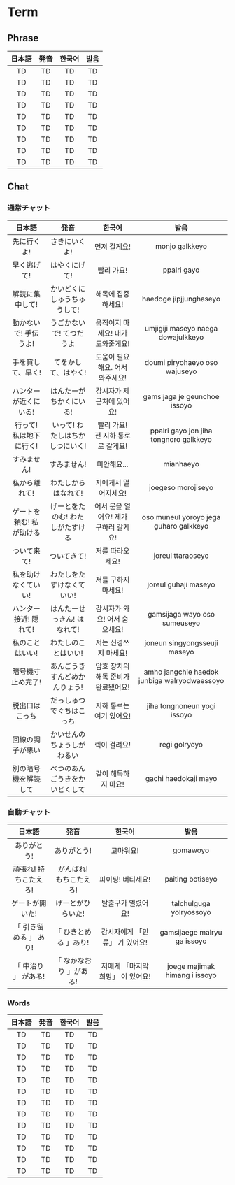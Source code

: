 # Term

## Phrase

|日本語|発音|한국어|발음|
|:-:|:-:|:-:|:-:|
|TD|TD|TD|TD|
|TD|TD|TD|TD|
|TD|TD|TD|TD|
|TD|TD|TD|TD|
|TD|TD|TD|TD|
|TD|TD|TD|TD|
|TD|TD|TD|TD|
|TD|TD|TD|TD|
|TD|TD|TD|TD|

## Chat

### 通常チャット

|日本語|発音|한국어|발음|
|:-:|:-:|:-:|:-:|
|先に行くよ!|さきにいくよ!|먼저 갈게요!|monjo galkkeyo|
|早く逃げて!|はやくにげて!|빨리 가요!|ppalri gayo|
|解読に集中して!|かいどくにしゅうちゅうして!|해독에 집중하세요!|haedoge jipjjunghaseyo|
|動かないで! 手伝うよ!|うごかないで! てつだうよ|움직이지 마세요! 내가 도와줄게요!|umjigiji maseyo naega dowajulkkeyo|
|手を貸して、早く!|てをかして、はやく!|도움이 필요해요. 어서 와주세요!|doumi piryohaeyo oso wajuseyo|
|ハンターが近くにいる!|はんたーがちかくにいる!|감시자가 제 근처에 있어요!|gamsijaga je geunchoe issoyo|
|行って! 私は地下に行く!|いって! わたしはちかしつにいく!|빨리 가요! 전 지하 통로로 갈게요!|ppalri gayo jon jiha tongnoro galkkeyo|
|すみません!|すみません!|미안해요...|mianhaeyo|
|私から離れて!|わたしからはなれて!|저에게서 멀어지세요!|joegeso morojiseyo|
|ゲートを頼む! 私が助ける|げーとをたのむ! わたしがたすける|어서 문을 열어요! 제가 구하러 갈게요!|oso muneul yoroyo jega guharo galkkeyo|
|ついて来て!|ついてきて!|저를 따라오세요!|joreul ttaraoseyo|
|私を助けなくていい!|わたしをたすけなくていい!|저를 구하지 마세요!|joreul guhaji maseyo|
|ハンター接近! 隠れて!|はんたーせっきん! はなれて!|감시자가 와요! 어서 숨으세요!|gamsijaga wayo oso sumeuseyo|
|私のことはいい!|わたしのことはいい!|저는 신경쓰지 마세요!|joneun singyongsseuji maseyo|
|暗号機寸止め完了!|あんごうきすんどめかんりょう!|암호 장치의 해독 준비가 완료됐어요!|amho jangchie haedok junbiga walryodwaessoyo|
|脱出口はこっち|だっしゅつでぐちはこっち|지하 통로는 여기 있어요!|jiha tongnoneun yogi issoyo|
|回線の調子が悪い|かいせんのちょうしがわるい|렉이 걸려요!|regi golryoyo|
|別の暗号機を解読して|べつのあんごうきをかいどくして|같이 해독하지 마요!|gachi haedokaji mayo|

### 自動チャット

|日本語|発音|한국어|발음|
|:-:|:-:|:-:|:-:|
|ありがとう!|ありがとう!|고마워요!|gomawoyo|
|頑張れ! 持ちこたえろ!|がんばれ! もちこたえろ!|파이팅! 버티세요!|paiting botiseyo|
|ゲートが開いた!|げーとがひらいた!|탈출구가 열렸어요!|talchulguga yolryossoyo|
|「 引き留める 」 あり!|「 ひきとめる 」あり!|감시자에게 「만류」 가 있어요!|gamsijaege malryu ga issoyo|
|「 中治り 」 がある!|「 なかなおり 」がある!|저에게 「마지막 희망」 이 있어요!|joege majimak himang i issoyo|


### Words

|日本語|発音|한국어|발음|
|:-:|:-:|:-:|:-:|
|TD|TD|TD|TD|
|TD|TD|TD|TD|
|TD|TD|TD|TD|
|TD|TD|TD|TD|
|TD|TD|TD|TD|
|TD|TD|TD|TD|
|TD|TD|TD|TD|
|TD|TD|TD|TD|
|TD|TD|TD|TD|
|TD|TD|TD|TD|
|TD|TD|TD|TD|
|TD|TD|TD|TD|
|TD|TD|TD|TD|

